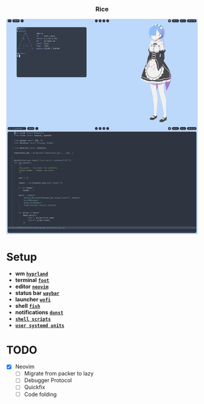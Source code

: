 <div align="center">

### Rice

![](images/rice.png)

</div>

# Setup
- **wm** [**`hyprland`**](https://github.com/hok7z/dotfiles/tree/main/.config/hypr)
- **terminal** [**`foot`**](https://github.com/hok7z/dotfiles/tree/main/.config/foot)
- **editor** [**`neovim`**](https://github.com/hok7z/dotfiles/tree/main/.config/nvim)
- **status bar** [**`waybar`**](https://github.com/hok7z/dotfiles/tree/main/.config/waybar)
- **launcher** [**`wofi`**](https://github.com/hok7z/dotfiles/tree/main/.config/wofi)
- **shell** [**`fish`**](https://github.com/hok7z/dotfiles/tree/main/.config/fish)
- **notifications** [**`dunst`**](https://github.com/hok7z/dotfiles/tree/main/.config/dunst)
- [**`shell scripts`**](https://github.com/hok7z/dotfiles/tree/main/.config/scripts)
- [**`user systemd units`**](https://github.com/hok7z/dotfiles/tree/main/.config/systemd/user)


# TODO
- [x] Neovim
  - [ ] Migrate from packer to lazy
  - [ ] Debugger Protocol
  - [ ] Quickfix
  - [ ] Code folding
